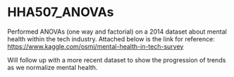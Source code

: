 # HHA507_ANOVAs
Performed ANOVAs (one way and factorial) on a 2014 dataset about mental health within the tech industry. Attached below is the link for reference: https://www.kaggle.com/osmi/mental-health-in-tech-survey

Will follow up with a more recent dataset to show the progression of trends as we normalize mental health. 
